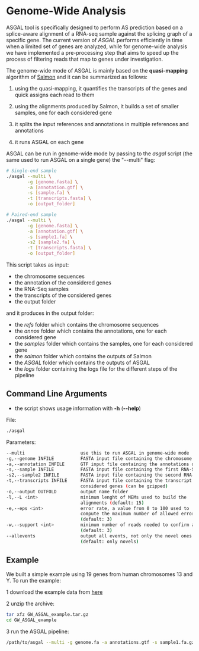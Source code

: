 [//]: # (Comment)
# Genome-Wide Analysis

ASGAL tool is specifically designed to perform AS prediction based on
a splice-aware alignment of a RNA-seq sample against the splicing
graph of a specific gene. The current version of _ASGAL_ performs
efficiently in time when a limited set of genes are analyzed, while
for genome-wide analysis we have implemented a pre-processing step
that aims to speed up the process of filtering reads that map to genes
under investigation.

The genome-wide mode of ASGAL is mainly based on the **quasi-mapping**
algorithm of [Salmon](https://combine-lab.github.io/salmon/) and it
can be summarized as follows:

1. using the quasi-mapping, it quantifies the transcripts of the genes
and quick assigns each read to them

2. using the alignments produced by Salmon, it builds a set of
smaller samples, one for each considered gene

3. it splits the input references and annotations in multiple references and annotations

4. it runs ASGAL on each gene 

ASGAL can be run in genome-wide mode by passing to the _asgal_ script (the same used to
run ASGAL on a single gene) the "--multi" flag:
```bash
# Single-end sample
./asgal --multi \
        -g [genome.fasta] \
        -a [annotation.gtf] \
        -s [sample.fa] \
        -t [transcripts.fasta] \
        -o [output_folder]

# Paired-end sample 
./asgal --multi \
        -g [genome.fasta] \
        -a [annotation.gtf] \
        -s [sample1.fa] \
        -s2 [sample2.fa] \
        -t [transcripts.fasta] \
        -o [output_folder]
```

This script takes as input:
* the chromosome sequences
* the annotation of the considered genes
* the RNA-Seq samples
* the transcripts of the considered genes
* the output folder

and it produces in the output folder:
* the _refs_ folder which contains the chromosome sequences
* the _annos_ folder which contains the annotations, one for each considered gene
* the _samples_ folder which contains the samples, one for each considered gene
* the _salmon_ folder which contains the outputs of Salmon
* the _ASGAL_ folder which contains the outputs of ASGAL
* the _logs_ folder containing the logs file for the different steps of the pipeline

## Command Line Arguments
* the script shows usage information with **-h** (**\-\-help**)

File:
```bash
./asgal
```
Parameters:
```bash
--multi                     use this to run ASGAL in genome-wide mode
-g,--genome INFILE          FASTA input file containing the chromosome sequences
-a,--annotation INFILE      GTF input file containing the annotations of considered genes
-s,--sample INFILE          FASTA input file containing the first RNA-Seq sample (can be gzipped)
-s2,--sample2 INFILE        FASTA input file containing the second RNA-Seq sample (can be gzipped)
-t,--transcripts INFILE     FASTA input file containing the transcript sequences of the
                            considered genes (can be gzipped)
-o,--output OUTFOLD         output name folder
-l,--L <int>                minimum lenght of MEMs used to build the
                            alignments (default: 15)
-e,--eps <int>              error rate, a value from 0 to 100 used to
                            compute the maximum number of allowed errors
                            (default: 3)
-w,--support <int>          minimum number of reads needed to confirm an event
                            (default: 3)
--allevents                 output all events, not only the novel ones
                            (default: only novels)
```

## Example
We built a simple example using 19 genes from human chromosomes 13 and Y. To run the example:

1 download the example data from [here](https://drive.google.com/open?id=1CX_9-a0-vUa2pImRePHQhFqEywO9DzTu)

2 unzip the archive:
```bash
tar xfz GW_ASGAL_example.tar.gz
cd GW_ASGAL_example
```
3 run the ASGAL pipeline:
```bash
/path/to/asgal --multi -g genome.fa -a annotations.gtf -s sample1.fa.gz -t transcripts.fa.gz -o outFold
```
